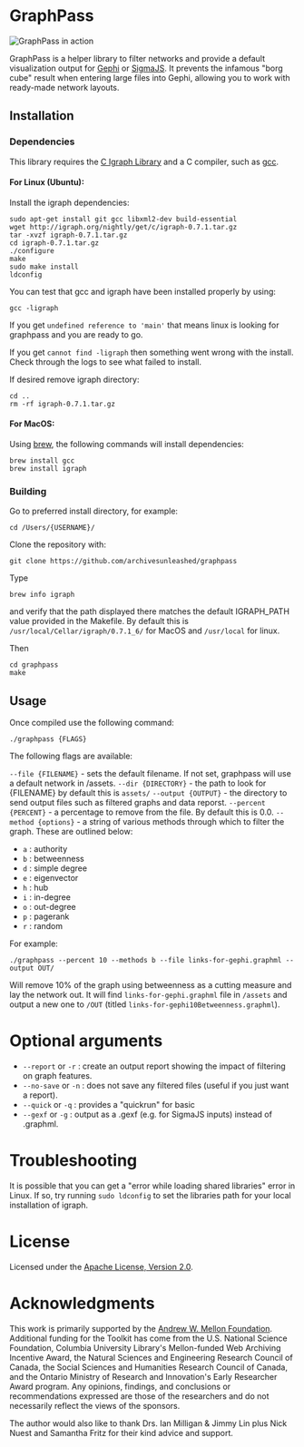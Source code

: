 # GraphPass

![GraphPass in action](https://user-images.githubusercontent.com/3834704/35356808-87152cf0-011f-11e8-9264-9c411ca16b3e.png)

GraphPass is a helper library to filter networks and provide a default
visualization output for [Gephi](https://gephi.org/) or [SigmaJS](https://sigmaja.org). It prevents the infamous "borg cube" result when entering large files into Gephi, allowing you to work with ready-made network layouts.

## Installation

### Dependencies

This library requires the [C Igraph Library](http://igraph.org/c/) and
a C compiler, such as [gcc](https://gcc.gnu.org/).

#### For Linux (Ubuntu):

Install the igraph dependencies:

``` 
sudo apt-get install git gcc libxml2-dev build-essential
wget http://igraph.org/nightly/get/c/igraph-0.7.1.tar.gz
tar -xvzf igraph-0.7.1.tar.gz
cd igraph-0.7.1.tar.gz
./configure
make
sudo make install
ldconfig
```

You can test that gcc and igraph have been installed properly by using:

```
gcc -ligraph
```

If you get `undefined reference to 'main'` that means linux is looking for
graphpass and you are ready to go.

If you get `cannot find -ligraph` then something went wrong with the install.  
Check through the logs to see what failed to install.


If desired remove igraph directory:

```
cd ..
rm -rf igraph-0.7.1.tar.gz
```

#### For MacOS:

Using [brew](https://brew.sh/), the following commands will install dependencies:

```
brew install gcc
brew install igraph
```

### Building

Go to preferred install directory, for example:

```
cd /Users/{USERNAME}/
```

Clone the repository with:

```
git clone https://github.com/archivesunleashed/graphpass
```

Type

```
brew info igraph
```

and verify that the path displayed there matches the default IGRAPH_PATH value provided in the Makefile. By default this is `/usr/local/Cellar/igraph/0.7.1_6/` for MacOS and `/usr/local` for linux.

Then

```
cd graphpass
make
```

## Usage

Once compiled use the following command:

```
./graphpass {FLAGS}
```

The following flags are available:

`--file {FILENAME}` - sets the default filename.  If not set, graphpass will use
a default network in /assets.
`--dir {DIRECTORY}` - the path to look for {FILENAME} by default this is `assets/`
`--output {OUTPUT}` - the directory to send output files such as filtered graphs
and data reporst.
`--percent {PERCENT}` - a percentage to remove from the file.  By default this is 0.0.
`--method {options}` - a string of various methods through which to filter the 
graph.  These are outlined below:
* `a` : authority
* `b` : betweenness
* `d` : simple degree
* `e` : eigenvector
* `h` : hub
* `i` : in-degree
* `o` : out-degree
* `p` : pagerank
* `r` : random

For example:

```
./graphpass --percent 10 --methods b --file links-for-gephi.graphml --output OUT/
```

Will remove 10% of the graph using betweenness as a cutting measure and lay the network out. It will find `links-for-gephi.graphml` file in `/assets` and output a new one to `/OUT` (titled `links-for-gephi10Betweenness.graphml`).

# Optional arguments

* `--report` or `-r` : create an output report showing the impact of filtering on graph features.
* `--no-save` or `-n` : does not save any filtered files (useful if you just want a report).
* `--quick` or `-q` : provides a "quickrun" for basic 
* `--gexf` or `-g` : output as a .gexf (e.g. for SigmaJS inputs) instead of .graphml.

# Troubleshooting

It is possible that you can get a "error while loading shared libraries" error in Linux.  If so, try running `sudo ldconfig` to set the libraries path for your local installation of igraph.

# License

Licensed under the [Apache License, Version 2.0](http://www.apache.org/licenses/LICENSE-2.0).

# Acknowledgments

This work is primarily supported by the [Andrew W. Mellon Foundation](https://uwaterloo.ca/arts/news/multidisciplinary-project-will-help-historians-unlock). Additional funding for the Toolkit has come from the U.S. National Science Foundation, Columbia University Library's Mellon-funded Web Archiving Incentive Award, the Natural Sciences and Engineering Research Council of Canada, the Social Sciences and Humanities Research Council of Canada, and the Ontario Ministry of Research and Innovation's Early Researcher Award program. Any opinions, findings, and conclusions or recommendations expressed are those of the researchers and do not necessarily reflect the views of the sponsors.

The author would also like to thank Drs. Ian Milligan & Jimmy Lin plus Nick Nuest and Samantha Fritz for their kind advice and support.
